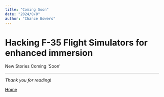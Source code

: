 ```yaml
---
title: "Coming Soon"
date: "2024/0/0"
author: "Chance Bowers"
---
```


# Hacking F-35 Flight Simulators for enhanced immersion

New Stories Coming 'Soon'

---

*Thank you for reading!*


[Home](https://glitchingrality.github.io)
